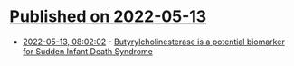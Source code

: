 # [Published on 2022-05-13](index.md)

* [2022-05-13, 08:02:02](https://news.ycombinator.com/item?id=31364638) - [Butyrylcholinesterase is a potential biomarker for Sudden Infant Death Syndrome](https://pubmed.ncbi.nlm.nih.gov/35533499/)
